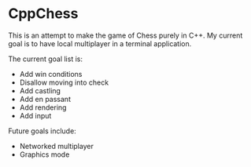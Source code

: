# CppChess

This is an attempt to make the game of Chess purely in C++. My current goal is to have local multiplayer in a terminal
application.

The current goal list is:

* Add win conditions
* Disallow moving into check
* Add castling
* Add en passant
* Add rendering
* Add input

Future goals include:

* Networked multiplayer
* Graphics mode